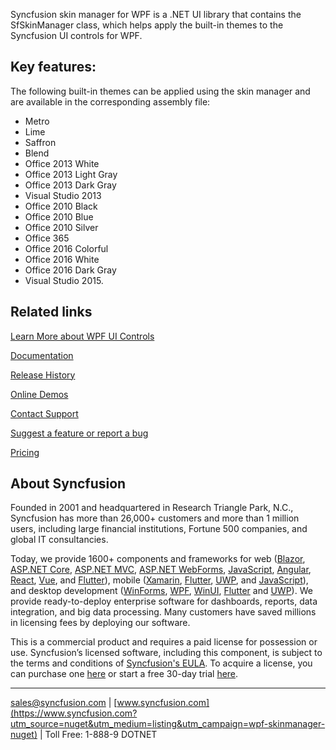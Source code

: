 Syncfusion skin manager for WPF is a .NET UI library that contains the SfSkinManager class, which helps apply the built-in themes to the Syncfusion UI controls for WPF.

## Key features:

The following built-in themes can be applied using the skin manager and are available in the corresponding assembly file: 
* Metro
* Lime
* Saffron
* Blend
* Office 2013 White
* Office 2013 Light Gray
* Office 2013 Dark Gray
* Visual Studio 2013
* Office 2010 Black
* Office 2010 Blue
* Office 2010 Silver
* Office 365
* Office 2016 Colorful
* Office 2016 White
* Office 2016 Dark Gray
* Visual Studio 2015.

## Related links
[Learn More about WPF UI Controls](https://www.syncfusion.com/wpf-controls?utm_source=nuget&utm_medium=listing&utm_campaign=wpf-skinmanager-nuget)

[Documentation](https://help.syncfusion.com/wpf/themes/getting-started?utm_source=nuget&utm_medium=listing&utm_campaign=wpf-skinmanager-nuget)

[Release History](https://help.syncfusion.com/wpf/release-notes/v19.3.0.48?utm_source=nuget&utm_medium=listing&utm_campaign=wpf-skinmanager-nuget)

[Online Demos](https://github.com/syncfusion/wpf-demos?utm_source=nuget&utm_medium=listing&utm_campaign=wpf-skinmanager-nuget)

[Contact Support](https://www.syncfusion.com/support/directtrac/incidents/newincident/?utm_source=nuget&utm_medium=listing&utm_campaign=wpf-skinmanager-nuget)

[Suggest a feature or report a bug](https://www.syncfusion.com/feedback/wpf?utm_source=nuget&utm_medium=listing&utm_campaign=wpf-skinmanager-nuget)

[Pricing](https://www.syncfusion.com/sales/products/wpf?utm_source=nuget&utm_medium=listing&utm_campaign=wpf-skinmanager-nuget)

## About Syncfusion
Founded in 2001 and headquartered in Research Triangle Park, N.C., Syncfusion has more than 26,000+ customers and more than 1 million users, including large financial institutions, Fortune 500 companies, and global IT consultancies.

Today, we provide 1600+ components and frameworks for web ([Blazor](https://www.syncfusion.com/blazor-components?utm_source=nuget&utm_medium=listing&utm_campaign=wpf-skinmanager-nuget), [ASP.NET Core](https://www.syncfusion.com/aspnet-core-ui-controls?utm_source=nuget&utm_medium=listing&utm_campaign=wpf-skinmanager-nuget), [ASP.NET MVC](https://www.syncfusion.com/aspnet-mvc-ui-controls?utm_source=nuget&utm_medium=listing&utm_campaign=wpf-skinmanager-nuget), [ASP.NET WebForms](https://www.syncfusion.com/jquery/aspnet-webforms-ui-controls?utm_source=nuget&utm_medium=listing&utm_campaign=wpf-skinmanager-nuget), [JavaScript](https://www.syncfusion.com/javascript-ui-controls?utm_source=nuget&utm_medium=listing&utm_campaign=wpf-skinmanager-nuget), [Angular](https://www.syncfusion.com/angular-ui-components?utm_source=nuget&utm_medium=listing&utm_campaign=wpf-skinmanager-nuget), [React](https://www.syncfusion.com/react-ui-components?utm_source=nuget&utm_medium=listing&utm_campaign=wpf-skinmanager-nuget), [Vue](https://www.syncfusion.com/vue-ui-components?utm_source=nuget&utm_medium=listing&utm_campaign=wpf-skinmanager-nuget), and [Flutter](https://www.syncfusion.com/flutter-widgets?utm_source=nuget&utm_medium=listing&utm_campaign=wpf-skinmanager-nuget)), mobile ([Xamarin](https://www.syncfusion.com/xamarin-ui-controls?utm_source=nuget&utm_medium=listing&utm_campaign=wpf-skinmanager-nuget), [Flutter](https://www.syncfusion.com/flutter-widgets?utm_source=nuget&utm_medium=listing&utm_campaign=wpf-skinmanager-nuget), [UWP](https://www.syncfusion.com/uwp-ui-controls?utm_source=nuget&utm_medium=listing&utm_campaign=wpf-skinmanager-nuget), and [JavaScript](https://www.syncfusion.com/javascript-ui-controls?utm_source=nuget&utm_medium=listing&utm_campaign=wpf-skinmanager-nuget)), and desktop development ([WinForms](https://www.syncfusion.com/winforms-ui-controls?utm_source=nuget&utm_medium=listing&utm_campaign=wpf-skinmanager-nuget), [WPF](https://www.syncfusion.com/wpf-ui-controls?utm_source=nuget&utm_medium=listing&utm_campaign=wpf-skinmanager-nuget), [WinUI](https://www.syncfusion.com/winui-controls?utm_source=nuget&utm_medium=listing&utm_campaign=wpf-skinmanager-nuget), [Flutter](https://www.syncfusion.com/flutter-widgets?utm_source=nuget&utm_medium=listing&utm_campaign=wpf-skinmanager-nuget) and [UWP](https://www.syncfusion.com/uwp-ui-controls?utm_source=nuget&utm_medium=listing&utm_campaign=wpf-skinmanager-nuget)). We provide ready-to-deploy enterprise software for dashboards, reports, data integration, and big data processing. Many customers have saved millions in licensing fees by deploying our software.


This is a commercial product and requires a paid license for possession or use. Syncfusion’s licensed software, including this component, is subject to the terms and conditions of [Syncfusion's EULA](https://www.syncfusion.com/eula/es/?utm_source=nuget&utm_medium=listing&utm_campaign=wpf-skinmanager-nuget). To acquire a license, you can purchase one [here]( https://www.syncfusion.com/sales/products?utm_source=nuget&utm_medium=listing&utm_campaign=wpf-skinmanager-nuget) or start a free 30-day trial [here](https://www.syncfusion.com/account/manage-trials/start-trials?utm_source=nuget&utm_medium=listing&utm_campaign=wpf-skinmanager-nuget).

___

[sales@syncfusion.com](mailto:sales@syncfusion.com?Subject=Syncfusion%20SkinManager%20WPF-%20NuGet) | [www.syncfusion.com](https://www.syncfusion.com?utm_source=nuget&utm_medium=listing&utm_campaign=wpf-skinmanager-nuget) | Toll Free: 1-888-9 DOTNET


